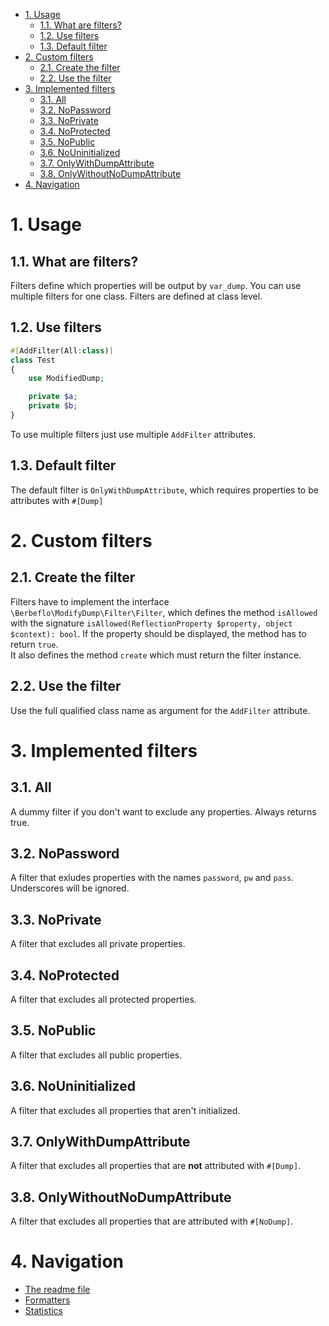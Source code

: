 - [1. Usage](#1-usage)
  - [1.1. What are filters?](#11-what-are-filters)
  - [1.2. Use filters](#12-use-filters)
  - [1.3. Default filter](#13-default-filter)
- [2. Custom filters](#2-custom-filters)
  - [2.1. Create the filter](#21-create-the-filter)
  - [2.2. Use the filter](#22-use-the-filter)
- [3. Implemented filters](#3-implemented-filters)
  - [3.1. All](#31-all)
  - [3.2. NoPassword](#32-nopassword)
  - [3.3. NoPrivate](#33-noprivate)
  - [3.4. NoProtected](#34-noprotected)
  - [3.5. NoPublic](#35-nopublic)
  - [3.6. NoUninitialized](#36-nouninitialized)
  - [3.7. OnlyWithDumpAttribute](#37-onlywithdumpattribute)
  - [3.8. OnlyWithoutNoDumpAttribute](#38-onlywithoutnodumpattribute)
- [4. Navigation](#4-navigation)

# 1. Usage
## 1.1. What are filters?
Filters define which properties will be output by `var_dump`. You can use multiple filters for one class. Filters are defined at class level.
## 1.2. Use filters
```php
#[AddFilter(All:class)]
class Test
{
    use ModifiedDump;

    private $a;
    private $b;
}
```
To use multiple filters just use multiple `AddFilter` attributes.
## 1.3. Default filter
The default filter is `OnlyWithDumpAttribute`, which requires properties to be attributes with `#[Dump]`

# 2. Custom filters
## 2.1. Create the filter
Filters have to implement the interface `\Berbeflo\ModifyDump\Filter\Filter`, which defines the method `isAllowed` with the signature `isAllowed(ReflectionProperty $property, object $context): bool`. If the property should be displayed, the method has to return `true`.  
It also defines the method `create` which must return the filter instance.
## 2.2. Use the filter
Use the full qualified class name as argument for the `AddFilter` attribute.

# 3. Implemented filters
## 3.1. All
A dummy filter if you don't want to exclude any properties. Always returns true.
## 3.2. NoPassword
A filter that exludes properties with the names `password`, `pw` and `pass`. Underscores will be ignored.
## 3.3. NoPrivate
A filter that excludes all private properties.
## 3.4. NoProtected
A filter that excludes all protected properties.
## 3.5. NoPublic
A filter that excludes all public properties.
## 3.6. NoUninitialized
A filter that excludes all properties that aren't initialized.
## 3.7. OnlyWithDumpAttribute
A filter that excludes all properties that are **not** attributed with `#[Dump]`.
## 3.8. OnlyWithoutNoDumpAttribute
A filter that excludes all properties that are attributed with `#[NoDump]`.

# 4. Navigation
- [The readme file](../readme.md)
- [Formatters](formatters.md)
- [Statistics](statistics.md)
